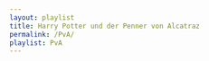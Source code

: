 ```yaml
---
layout: playlist
title: Harry Potter und der Penner von Alcatraz
permalink: /PvA/
playlist: PvA
---
```

